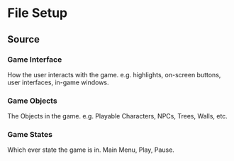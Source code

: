 # File Setup

## Source

### Game Interface

How the user interacts with the game. e.g. highlights, on-screen buttons, user interfaces, in-game windows.

### Game Objects

The Objects in the game. e.g. Playable Characters, NPCs, Trees, Walls, etc.

### Game States

Which ever state the game is in. Main Menu, Play, Pause.
